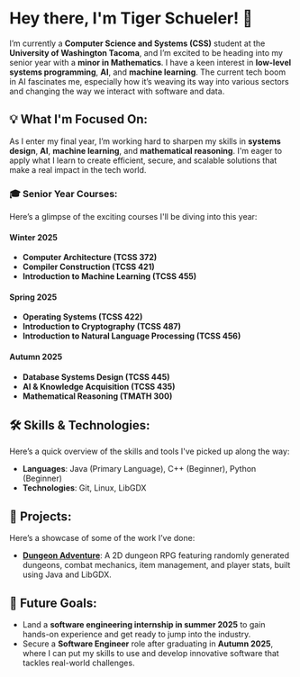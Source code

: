 # Hey there, I'm Tiger Schueler! 👋

I’m currently a **Computer Science and Systems (CSS)** student at the **University of Washington Tacoma**, and I’m excited to be heading into my senior year with a **minor in Mathematics**. I have a keen interest in **low-level systems programming**, **AI**, and **machine learning**. The current tech boom in AI fascinates me, especially how it’s weaving its way into various sectors and changing the way we interact with software and data.

## 💡 What I'm Focused On:
As I enter my final year, I’m working hard to sharpen my skills in **systems design**, **AI**, **machine learning**, and **mathematical reasoning**. I'm eager to apply what I learn to create efficient, secure, and scalable solutions that make a real impact in the tech world.

### 🎓 Senior Year Courses:
Here’s a glimpse of the exciting courses I'll be diving into this year:

#### **Winter 2025**
- **Computer Architecture (TCSS 372)**
- **Compiler Construction (TCSS 421)**
- **Introduction to Machine Learning (TCSS 455)**

#### **Spring 2025**
- **Operating Systems (TCSS 422)**
- **Introduction to Cryptography (TCSS 487)**
- **Introduction to Natural Language Processing (TCSS 456)**

#### **Autumn 2025**
- **Database Systems Design (TCSS 445)**
- **AI & Knowledge Acquisition (TCSS 435)**
- **Mathematical Reasoning (TMATH 300)**

## 🛠 Skills & Technologies:
Here’s a quick overview of the skills and tools I've picked up along the way:
- **Languages**: Java (Primary Language), C++ (Beginner), Python (Beginner)
- **Technologies**: Git, Linux, LibGDX

## 🚀 Projects:
Here’s a showcase of some of the work I’ve done:

- [**Dungeon Adventure**](https://github.com/BigCatSoftware/Dungeon-Adventure): A 2D dungeon RPG featuring randomly generated dungeons, combat mechanics, item management, and player stats, built using Java and LibGDX.

## 🎯 Future Goals:
- Land a **software engineering internship in summer 2025** to gain hands-on experience and get ready to jump into the industry.
- Secure a **Software Engineer** role after graduating in **Autumn 2025**, where I can put my skills to use and develop innovative software that tackles real-world challenges.
